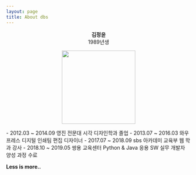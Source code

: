 ```yaml
---
layout: page
title: About dbs
---
```

<div style="text-align:center;"><strong>김정윤</strong><br />
1989년생
</div>
<p style="text-align:center;">
    <img src="https://raw.githubusercontent.com/rlawjddbs/rlawjddbs.github.io/master/assets/common/imgs/about/pxArt.gif" style="width:200px;" />
</p>
- 2012.03 ~ 2014.09 영진 전문대 시각 디자인학과 졸업
- 2013.07 ~ 2016.03 와우프레스 디지털 인쇄팀 편집 디자이너
- 2017.07 ~ 2018.09 sbs 아카데미 교육부 웹 학과 강사
- 2018.10 ~ 2019.05 쌍용 교육센터 Python & Java 응용 SW 실무 개발자 양성 과정 수료

<div class="divider"></div>

**Less is more..**
